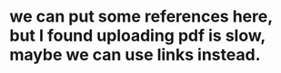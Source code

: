 # we can put some references here, but I found uploading pdf is slow, maybe we can use links instead.
